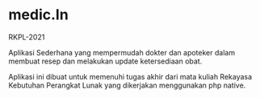 # medic.In
RKPL-2021

Aplikasi Sederhana yang mempermudah dokter dan apoteker dalam membuat resep dan melakukan update ketersediaan obat.

Aplikasi ini dibuat untuk memenuhi tugas akhir dari mata kuliah Rekayasa Kebutuhan Perangkat Lunak yang dikerjakan menggunakan php native.
